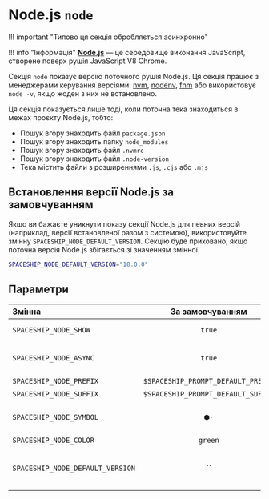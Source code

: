 # Node.js `node`

!!! important "Типово ця секція обробляється асинхронно"

!!! info "Інформація"
    [**Node.js**](https://nodejs.org) — це середовище виконання JavaScript, створене поверх рушія JavaScript V8 Chrome.

Секція `node` показує версію поточного рушія Node.js. Ця секція працює з менеджерами керування версіями: [nvm](https://github.com/nvm-sh/nvm), [nodenv](https://github.com/nodenv/nodenv), [fnm](https://github.com/Schniz/fnm) або використовує `node -v`, якщо жоден з них не встановлено.

Ця секція показується лише тоді, коли поточна тека знаходиться в межах проєкту Node.js, тобто:

* Пошук вгору знаходить файл `package.json`
* Пошук вгору знаходить папку `node_modules`
* Пошук вгору знаходить файл `.nvmrc`
* Пошук вгору знаходить файл `.node-version`
* Тека містить файли з розширеннями `.js`, `.cjs` або `.mjs`

## Встановлення версії Node.js за замовчуванням

Якщо ви бажаєте уникнути показу секції Node.js для певних версій (наприклад, версії встановленої разом з системою), використовуйте змінну `SPACESHIP_NODE_DEFAULT_VERSION`. Секцію буде приховано, якщо поточна версія Node.js збігається зі значенням змінної.

```zsh title=".spaceshiprc.zsh"
SPACESHIP_NODE_DEFAULT_VERSION="18.0.0"
```

## Параметри

| Змінна                           |          За замовчуванням          | Пояснення                                     |
|:-------------------------------- |:----------------------------------:| --------------------------------------------- |
| `SPACESHIP_NODE_SHOW`            |               `true`               | Показати секцію                               |
| `SPACESHIP_NODE_ASYNC`           |               `true`               | Рендерити секцію асинхронно                   |
| `SPACESHIP_NODE_PREFIX`          | `$SPACESHIP_PROMPT_DEFAULT_PREFIX` | Префікс секції                                |
| `SPACESHIP_NODE_SUFFIX`          | `$SPACESHIP_PROMPT_DEFAULT_SUFFIX` | Суфікс секції                                 |
| `SPACESHIP_NODE_SYMBOL`          |                `⬢·`                | Символ, що відображається перед секцією       |
| `SPACESHIP_NODE_COLOR`           |              `green`               | Колір секції                                  |
| `SPACESHIP_NODE_DEFAULT_VERSION` |                 ``                 | Версія Node.js, яку слід розглядати як типову |
